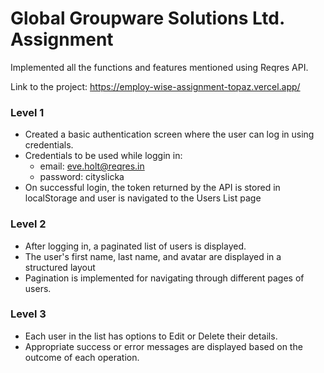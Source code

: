 # Global Groupware Solutions Ltd. Assignment

Implemented all the functions and features mentioned using Reqres API. 

Link to the project: <https://employ-wise-assignment-topaz.vercel.app/>

### Level 1
- Created a basic authentication screen where the user can log in using credentials.
- Credentials to be used while loggin in:
    * email: eve.holt@reqres.in
    * password: cityslicka
- On successful login, the token returned by the API is stored in localStorage and user is navigated to the Users List page

### Level 2
- After logging in, a paginated list of users is displayed.
- The user's first name, last name, and avatar are displayed in a structured layout
- Pagination is implemented for navigating through different pages of users.

### Level 3
- Each user in the list has options to Edit or Delete their details.
- Appropriate success or error messages are displayed based on the outcome of each operation.

